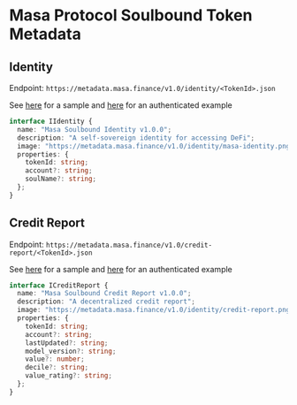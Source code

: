 # Masa Protocol Soulbound Token Metadata

## Identity

Endpoint: `https://metadata.masa.finance/v1.0/identity/<TokenId>.json`

See [here](./identity/metadata.json) for a sample and [here](./identity/metadata_authenticated.json) for an
authenticated example

```typescript
interface IIdentity {
  name: "Masa Soulbound Identity v1.0.0";
  description: "A self-sovereign identity for accessing DeFi";
  image: "https://metadata.masa.finance/v1.0/identity/masa-identity.png";
  properties: {
    tokenId: string;
    account?: string;
    soulName?: string;
  };
}
```

## Credit Report

Endpoint: `https://metadata.masa.finance/v1.0/credit-report/<TokenId>.json`

See [here](./credit-report/metadata.json) for a sample and [here](./credit-report/metadata_authenticated.json) for an
authenticated example

```typescript
interface ICreditReport {
  name: "Masa Soulbound Credit Report v1.0.0";
  description: "A decentralized credit report";
  image: "https://metadata.masa.finance/v1.0/identity/credit-report.png";
  properties: {
    tokenId: string;
    account?: string;
    lastUpdated?: string;
    model_version?: string;
    value?: number;
    decile?: string;
    value_rating?: string;
  };
}
```